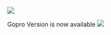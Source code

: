 ![](http://i.imgur.com/dpAlHzv.jpg)

Gopro Version is now available
![](http://i.imgur.com/lYRfJYY.png)
